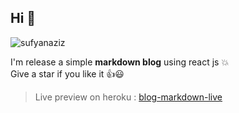 ## Hi 👋

<img alt="sufyanaziz" src="https://img.shields.io/static/v1?label=Status&message=UP&color=lightgreen" />

I'm release a simple **markdown blog** using react js 💥<br/>
Give a star if you like it 👍😃

> Live preview on heroku : [blog-markdown-live](https://blog-markdown-live.herokuapp.com/)

